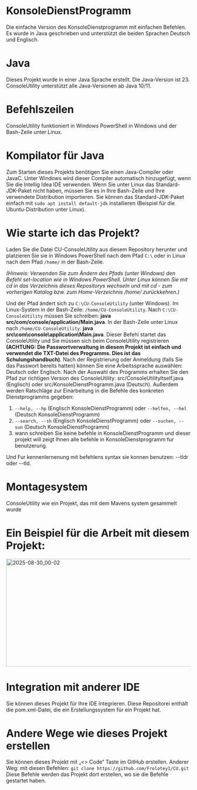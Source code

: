 # KonsoleDienstProgramm
Die einfache Version des KonsoleDienstprogramm mit einfachen Befehlen. Es wurde in Java geschrieben und unterstützt die beiden Sprachen Deutsch und Englisch.
# Java
Dieses Projekt wurde in einer Java Sprache erstellt. Die Java-Version ist 23. ConsoleUtility unterstützt alle Java-Versionen ab Java 10/11.
# Befehlszeilen
ConsoleUtility funktioniert in Windows PowerShell in Windows und der Bash-Zeile unter Linux.
# Kompilator für Java
Zum Starten dieses Projekts benötigen Sie einen Java-Compiler oder JavaC. Unter Windows wird dieser Compiler automatisch hinzugefügt, wenn Sie die Intellig Idea IDE verwenden. Wenn Sie unter Linux das Standard-JDK-Paket nicht haben, müssen Sie es in Ihre Bash-Zeile und Ihre verwendete Distribution importieren. Sie können das Standard-JDK-Paket einfach mit `sudo apt install default-jdk` installieren (Beispiel für die Ubuntu-Distribution unter Linux).
# Wie starte ich das Projekt?
Laden Sie die Datei CU-ConsoleUtility aus diesem Repository herunter und platzieren Sie sie in Windows PowerShell nach dem Pfad `C:\` oder in Linux nach dem Pfad `/home/` in der Bash-Zeile.

*(Hinweis: Verwenden Sie zum Ändern des Pfads (unter Windows) den Befehl set-location wie in Windows PowerShell. Unter Linux können Sie mit cd in das Verzeichnis dieses Repositorys wechseln und mit cd - zum vorherigen Katalog bzw. zum Home-Verzeichnis /home/ zurückkehren.)*

Und der Pfad ändert sich zu `C:\CU-ConsoleUtility` (unter Windows). Im Linux-System in der Bash-Zeile: `/home/CU-ConsoleUtility`. Nach `C:\CU-ConsoleUtility` müssen Sie schreiben: **java src/com/console/application/Main.java**. In der Bash-Zeile unter Linux nach `/home/CU-ConsoleUtility`: **java src\com\console\application\Main.java**. Dieser Befehl startet das ConsoleUtility und Sie müssen sich beim ConsoleUtility registrieren **(ACHTUNG: Die Passwortverwaltung in diesem Projekt ist einfach und verwendet die TXT-Datei des Programms. Dies ist das Schulungshandbuch)**. Nach der Registrierung oder Anmeldung (falls Sie das Passwort bereits hatten) können Sie eine Arbeitssprache auswählen: Deutsch oder Englisch. Nach der Auswahl des Programms erhalten Sie den Pfad zur richtigen Version des ConsoleUtility: src/ConsoleUtilityItself.java (Englisch) oder src/KonsoleDienstProgramm.java (Deutsch). Außerdem werden Ratschläge zur Einarbeitung in die Befehle des konkreten Dienstprogramms gegeben: 
1. `--help, --hp` (Englisch KonsoleDienstProgramm) oder `--helfen, --hel` (Deutsch KonsoleDienstProgramm)
2. `--search, --sh` (Englisch KonsoleDienstProgramm) oder `--suchen, --sun` (Deutsch KonsoleDienstProgramm)
3. wann schreiben Sie keine befehle in KonsoleDienstProgramm und dieser projekt will zeigt Ihnen alle befehle in KonsoleDienstprogramm fur benutzerung.

Und Fur kennenlernenung mit befehlens syntax sie konnen benutzen: --tldr oder --tld.

# Montagesystem
ConsoleUtility wie ein Projekt, das mit dem Mavens system gesammelt wurde
# Ein Beispiel für die Arbeit mit diesem Projekt: 
<img width="1153" height="294" alt="2025-08-30_00-02" src="https://github.com/user-attachments/assets/efd2713d-ae73-49f7-b11f-932b18dcd796" />


# Integration mit anderer IDE
Sie können dieses Projekt für Ihre IDE integrieren. Diese Repositorei enthält die pom.xml-Datei, die ein Erstellungssystem für ein Projekt hat. 
# Andere Wege wie dieses Projekt erstellen
Sie können dieses Projekt mit „<> Code“ Taste im GitHub erstellen. Anderer Weg: mit diesen Befehlen: `git clone https://github.com/Frolotey1/CU.git` Diese Befehle werden das Projekt dort erstellen, wo sie die Befehle gestartet haben.
